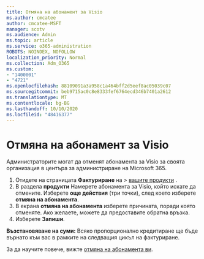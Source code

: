 ```yaml
---
title: Отмяна на абонамент за Visio
ms.author: cmcatee
author: cmcatee-MSFT
manager: scotv
ms.audience: Admin
ms.topic: article
ms.service: o365-administration
ROBOTS: NOINDEX, NOFOLLOW
localization_priority: Normal
ms.collection: Adm_O365
ms.custom:
- "1400001"
- "4721"
ms.openlocfilehash: 88109091a3a958c1a464bff2d5eef8ac05039c07
ms.sourcegitcommit: beb9715ac0c8e8333fef6764ecd346b7401a2612
ms.translationtype: MT
ms.contentlocale: bg-BG
ms.lasthandoff: 10/10/2020
ms.locfileid: "48416377"
---
```

# <a name="cancel-visio-subscription"></a>Отмяна на абонамент за Visio

Администраторите могат да отменят абонамента за Visio за своята организация в центъра за администриране на Microsoft 365.

1. Отидете на страницата **Фактуриране** на \> [вашите продукти](https://go.microsoft.com/fwlink/p/?linkid=842054) .
2. В раздела **продукти** Намерете абонамента за Visio, който искате да отмените. Изберете **още действия** (три точки), след което изберете **отмяна на абонамента**.
3. В екрана **отмяна на абонамента** изберете причината, поради която отменяте. Ако желаете, можете да предоставите обратна връзка.
4. Изберете **Запиши**.

**Възстановяване на суми:** Всяко пропорционално кредитиране ще бъде върнато към вас в рамките на следващия цикъл на фактуриране.

За да научите повече, вижте [отмяна на абонамента ви](https://docs.microsoft.com/microsoft-365/commerce/subscriptions/cancel-your-subscription).